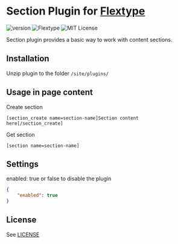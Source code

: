 # Section Plugin for [Flextype](http://flextype.org/)
![version](https://img.shields.io/badge/version-1.2.1-brightgreen.svg?style=flat-square)
![Flextype](https://img.shields.io/badge/Flextype-0.9.0-green.svg?style=flat-square)
![MIT License](https://img.shields.io/badge/license-MIT-blue.svg?style=flat-square)

Section plugin provides a basic way to work with content sections.

## Installation
Unzip plugin to the folder `/site/plugins/`

## Usage in page content

Create section
```
[section_create name=section-name]Section content here[/section_create]
```

Get section
```
[section name=section-name]
```

## Settings
enabled: true or false to disable the plugin

```json
{
    "enabled": true
}
```
## License
See [LICENSE](https://github.com/flextype-plugins/section/blob/master/LICENSE)
